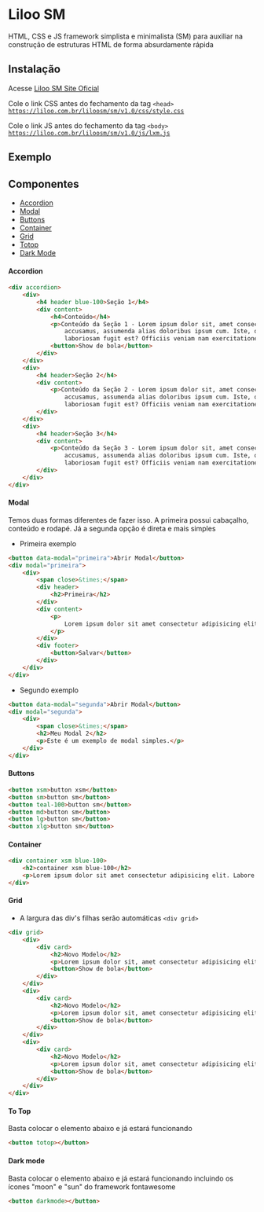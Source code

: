 # Liloo SM

HTML, CSS e JS framework simplista e minimalista (SM) para auxiliar na construção de estruturas HTML de forma absurdamente rápida

## Instalação
Acesse <a href="https://liloo.com.br/liloosm/" target="_blank">Liloo SM Site Oficial</a>

Cole o link CSS antes do fechamento da tag ```<head>```
<code>https://liloo.com.br/liloosm/sm/v1.0/css/style.css</code>

Cole o link JS antes do fechamento da tag ```<body>```
<code>https://liloo.com.br/liloosm/sm/v1.0/js/lxm.js</code>

## Exemplo

## Componentes
- [Accordion](#accordion)
- [Modal](#modal)
- [Buttons](#buttons)
- [Container](#container)
- [Grid](#grid)
- [Totop](#to-top)
- [Dark Mode](#dark-mode)


#### Accordion
```html
<div accordion>
    <div>
        <h4 header blue-100>Seção 1</h4>
        <div content>
            <h4>Conteúdo</h4>
            <p>Conteúdo da Seção 1 - Lorem ipsum dolor sit, amet consectetur adipisicing elit. Dolorum fugit nisi
                accusamus, assumenda alias doloribus ipsum cum. Iste, odit deleniti vitae laudantium illum
                laboriosam fugit est? Officiis veniam nam exercitationem.</p>
            <button>Show de bola</button>
        </div>
    </div>
    <div>
        <h4 header>Seção 2</h4>
        <div content>
            <p>Conteúdo da Seção 2 - Lorem ipsum dolor sit, amet consectetur adipisicing elit. Dolorum fugit nisi
                accusamus, assumenda alias doloribus ipsum cum. Iste, odit deleniti vitae laudantium illum
                laboriosam fugit est? Officiis veniam nam exercitationem.</p>
        </div>
    </div>
    <div>
        <h4 header>Seção 3</h4>
        <div content>
            <p>Conteúdo da Seção 3 - Lorem ipsum dolor sit, amet consectetur adipisicing elit. Dolorum fugit nisi
                accusamus, assumenda alias doloribus ipsum cum. Iste, odit deleniti vitae laudantium illum
                laboriosam fugit est? Officiis veniam nam exercitationem.</p>
        </div>
    </div>
</div>
```

#### Modal
Temos duas formas diferentes de fazer isso. A primeira possui cabaçalho, conteúdo e rodapé. Já a segunda opção é direta e mais simples

- Primeira exemplo
```html
<button data-modal="primeira">Abrir Modal</button>
<div modal="primeira">
    <div>
        <span close>&times;</span>
        <div header>
            <h2>Primeira</h2>
        </div>
        <div content>
            <p>
                Lorem ipsum dolor sit amet consectetur adipisicing elit. Itaque libero ad facilis? Vitae odit quo illum reprehenderit, ducimus earum tempore suscipit tempora, sapiente sed nam repellat et commodi, ex maiores. Lorem ipsum dolor sit amet consectetur, adipisicing elit. Quasi veniam quis atque hic labore quia eius sit, nam iure dolores cupiditate facere cum quidem repudiandae fugiat odit ducimus sunt quod. Lorem ipsum dolor sit amet consectetur adipisicing elit. Ipsam quasi pariatur necessitatibus! Enim, ullam commodi voluptates neque adipisci praesentium quisquam voluptatibus illum facilis consectetur consequuntur earum nobis? Repudiandae, fuga aliquid. Lorem ipsum dolor sit amet consectetur adipisicing elit. Corporis natus reiciendis accusamus minima molestiae, voluptatem aperiam tenetur veniam veritatis, voluptatum iure, illum molestias quidem sapiente! Iure numquam illum praesentium ut!
            </p>
        </div>
        <div footer>
            <button>Salvar</button>
        </div>  
    </div>
</div>
```
- Segundo exemplo
```html
<button data-modal="segunda">Abrir Modal</button>
<div modal="segunda">
    <div>
        <span close>&times;</span>
        <h2>Meu Modal 2</h2>
        <p>Este é um exemplo de modal simples.</p>
    </div>
</div>
```




#### Buttons
```html
<button xsm>button xsm</button>
<button sm>button sm</button>
<button teal-100>button sm</button>
<button md>button sm</button>
<button lg>button sm</button>
<button xlg>button sm</button>
```

#### Container
```html
<div container xsm blue-100>
    <h2>container xsm blue-100</h2>
    <p>Lorem ipsum dolor sit amet consectetur adipisicing elit. Labore corrupti sequi cum distinctio earum? Magnam numquam, quam praesentium tempore optio nam a culpa fuga similique pariatur aspernatur architecto, eos cumque.</p>   
</div>
```

#### Grid
- A largura das div's filhas serão automáticas ```<div grid>```
```html
<div grid>
    <div>
        <div card>
            <h2>Novo Modelo</h2>
            <p>Lorem ipsum dolor sit, amet consectetur adipisicing elit. Voluptatem tenetur, quidem, dolorem explicabo quo eaque illum rem nisi, placeat error repellendus natus iste quos libero delectus. Possimus iure ab modi!</p>
            <button>Show de bola</button>
        </div>
    </div>
    <div>
        <div card>
            <h2>Novo Modelo</h2>
            <p>Lorem ipsum dolor sit, amet consectetur adipisicing elit. Voluptatem tenetur, quidem, dolorem explicabo quo eaque illum rem nisi, placeat error repellendus natus iste quos libero delectus. Possimus iure ab modi!</p>
            <button>Show de bola</button>
        </div>
    </div>   
    <div>
        <div card>
            <h2>Novo Modelo</h2>
            <p>Lorem ipsum dolor sit, amet consectetur adipisicing elit. Voluptatem tenetur, quidem, dolorem explicabo quo eaque illum rem nisi, placeat error repellendus natus iste quos libero delectus. Possimus iure ab modi!</p>
            <button>Show de bola</button>
        </div>
    </div>
</div>
```

#### To Top
Basta colocar o elemento abaixo e já estará funcionando
```html
<button totop></button>
```

#### Dark mode
Basta colocar o elemento abaixo e já estará funcionando incluindo os ícones "moon" e "sun" do framework fontawesome
```html
<button darkmode></button>
```




